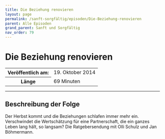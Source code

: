 ```yaml
---
title: Die Beziehung renovieren
layout: page
permalink: /sanft-sorgfältig/episoden/Die-Beziehung-renovieren
parent: Alle Episoden
grand_parent: Sanft und Sorgfältig
nav_order: 79
---
```


# Die Beziehung renovieren
<table class="resp-table dcf-table dcf-table-responsive dcf-table-bordered dcf-table-striped dcf-w-100%">
                    <tbody>
                        <tr>
                            <th scope="row">Veröffentlich am:</th>
                            <td data-label="Veröffentlich am:">19. Oktober 2014</td>
                        </tr>
                        <tr>
                            <th scope="row">Länge </th>
                            <td data-label="Länge ">69 Minuten</td>
                        </tr></tbody>
                </table>

***

## Beschreibung der Folge

<div>
Der Herbst kommt und die Beziehungen schlafen immer mehr ein. Verschwindet die Wertschätzung für eine Partnerschaft, die ein ganzes Leben lang hält, so langsam? Die Ratgebersendung mit Olli Schulz und Jan Böhmermann.  
</div>


